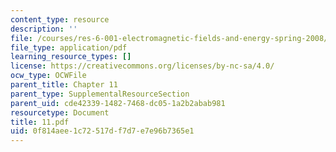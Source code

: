 ```yaml
---
content_type: resource
description: ''
file: /courses/res-6-001-electromagnetic-fields-and-energy-spring-2008/0f814aee1c72517df7d7e7e96b7365e1_11.pdf
file_type: application/pdf
learning_resource_types: []
license: https://creativecommons.org/licenses/by-nc-sa/4.0/
ocw_type: OCWFile
parent_title: Chapter 11
parent_type: SupplementalResourceSection
parent_uid: cde42339-1482-7468-dc05-1a2b2abab981
resourcetype: Document
title: 11.pdf
uid: 0f814aee-1c72-517d-f7d7-e7e96b7365e1
---
```

